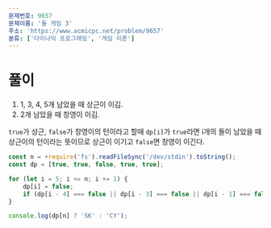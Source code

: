 ```yaml
---
문제번호: 9657
문제이름: '돌 게임 3'
주소: 'https://www.acmicpc.net/problem/9657'
분류: ['다이나믹 프로그래밍', '게임 이론']
---
```


# 풀이

1. 1, 3, 4, 5개 남았을 때 상근이 이김.
2. 2개 남았을 때 창영이 이김.

`true`가 상근, `false`가 창영이의 턴이라고 할때 `dp[i]`가 `true`라면 i개의 돌이 남았을 때 상근이의 턴이라는 뜻이므로 상근이 이기고 `false`면 창영이 이긴다.

```js
const n = +require('fs').readFileSync('/dev/stdin').toString();
const dp = [true, true, false, true, true];

for (let i = 5; i <= n; i += 1) {
    dp[i] = false;
    if (dp[i - 4] === false || dp[i - 3] === false || dp[i - 1] === false) dp[i] = true;
}

console.log(dp[n] ? 'SK' : 'CY');
```